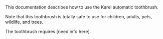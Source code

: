 This documentation describes how to use the Karel automatic toothbrush.

Note that this toothbrush is totally safe to use for children, 
adults, pets, wildlife, and trees.

The toothbrush requires [need info here].